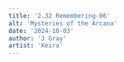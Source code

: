 ```yaml
---
title: '2.32 Remembering-06'
alt: 'Mysteries of the Arcana'
date: '2024-10-03'
author: 'J Gray'
artist: 'Keira'
---
```

